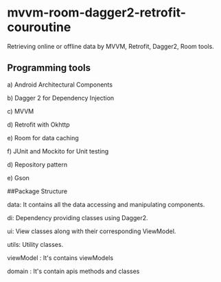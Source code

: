 # mvvm-room-dagger2-retrofit-couroutine
Retrieving online or offline data by MVVM, Retrofit, Dagger2, Room tools.


## Programming tools

a) Android Architectural Components

b) Dagger 2 for Dependency Injection

c) MVVM

d) Retrofit with Okhttp

e) Room for data caching

f) JUnit and Mockito for Unit testing

d) Repository pattern

e) Gson 

##Package Structure


data: It contains all the data accessing and manipulating components.

di: Dependency providing classes using Dagger2.

ui: View classes along with their corresponding ViewModel.

utils: Utility classes.

viewModel : It's contains viewModels  

domain : It's contain apis methods and classes 
